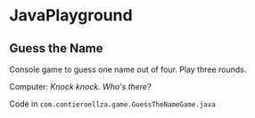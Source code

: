 # JavaPlayground

## Guess the Name 

Console game to guess one name out of four. Play three rounds.

Computer: _Knock knock. Who's there?_

Code in `com.contieroellza.game.GuessTheNameGame.java`
